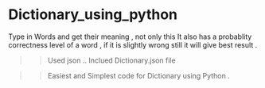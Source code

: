 # Dictionary_using_python
Type in Words and get their meaning , not only this It also has a probablity correctness level of a word , if it is slightly wrong still it will give best result .

>> Used json ..
>> Inclued Dictionary.json file

>> Easiest and Simplest code for Dictionary using Python .
